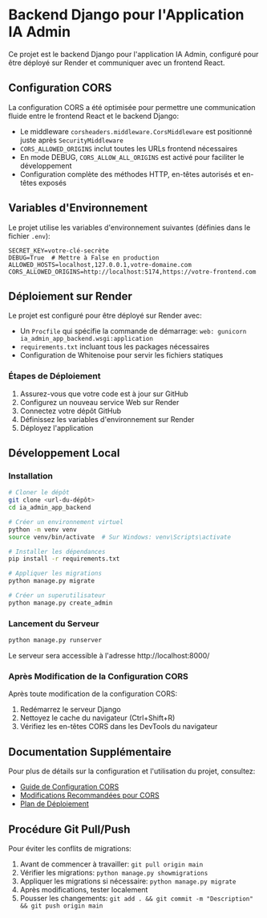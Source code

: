 # Backend Django pour l'Application IA Admin

Ce projet est le backend Django pour l'application IA Admin, configuré pour être déployé sur Render et communiquer avec un frontend React.

## Configuration CORS

La configuration CORS a été optimisée pour permettre une communication fluide entre le frontend React et le backend Django:

- Le middleware `corsheaders.middleware.CorsMiddleware` est positionné juste après `SecurityMiddleware`
- `CORS_ALLOWED_ORIGINS` inclut toutes les URLs frontend nécessaires
- En mode DEBUG, `CORS_ALLOW_ALL_ORIGINS` est activé pour faciliter le développement
- Configuration complète des méthodes HTTP, en-têtes autorisés et en-têtes exposés

## Variables d'Environnement

Le projet utilise les variables d'environnement suivantes (définies dans le fichier `.env`):

```
SECRET_KEY=votre-clé-secrète
DEBUG=True  # Mettre à False en production
ALLOWED_HOSTS=localhost,127.0.0.1,votre-domaine.com
CORS_ALLOWED_ORIGINS=http://localhost:5174,https://votre-frontend.com
```

## Déploiement sur Render

Le projet est configuré pour être déployé sur Render avec:

- Un `Procfile` qui spécifie la commande de démarrage: `web: gunicorn ia_admin_app_backend.wsgi:application`
- `requirements.txt` incluant tous les packages nécessaires
- Configuration de Whitenoise pour servir les fichiers statiques

### Étapes de Déploiement

1. Assurez-vous que votre code est à jour sur GitHub
2. Configurez un nouveau service Web sur Render
3. Connectez votre dépôt GitHub
4. Définissez les variables d'environnement sur Render
5. Déployez l'application

## Développement Local

### Installation

```bash
# Cloner le dépôt
git clone <url-du-dépôt>
cd ia_admin_app_backend

# Créer un environnement virtuel
python -m venv venv
source venv/bin/activate  # Sur Windows: venv\Scripts\activate

# Installer les dépendances
pip install -r requirements.txt

# Appliquer les migrations
python manage.py migrate

# Créer un superutilisateur
python manage.py create_admin
```

### Lancement du Serveur

```bash
python manage.py runserver
```

Le serveur sera accessible à l'adresse http://localhost:8000/

### Après Modification de la Configuration CORS

Après toute modification de la configuration CORS:

1. Redémarrez le serveur Django
2. Nettoyez le cache du navigateur (Ctrl+Shift+R)
3. Vérifiez les en-têtes CORS dans les DevTools du navigateur

## Documentation Supplémentaire

Pour plus de détails sur la configuration et l'utilisation du projet, consultez:

- [Guide de Configuration CORS](cors_configuration_guide.md)
- [Modifications Recommandées pour CORS](cors_modifications_recommandees.md)
- [Plan de Déploiement](deployment_plan.md)

## Procédure Git Pull/Push

Pour éviter les conflits de migrations:

1. Avant de commencer à travailler: `git pull origin main`
2. Vérifier les migrations: `python manage.py showmigrations`
3. Appliquer les migrations si nécessaire: `python manage.py migrate`
4. Après modifications, tester localement
5. Pousser les changements: `git add . && git commit -m "Description" && git push origin main`
